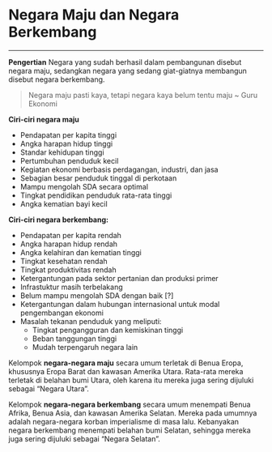 # Negara Maju dan Negara Berkembang
---
**Pengertian**
Negara yang sudah berhasil dalam pembangunan disebut negara maju, sedangkan negara yang sedang giat-giatnya membangun disebut negara berkembang.

> Negara maju pasti kaya, tetapi negara kaya belum tentu maju
~ Guru Ekonomi

**Ciri-ciri negara maju**
- Pendapatan per kapita tinggi
- Angka harapan hidup tinggi
- Standar kehidupan tinggi
- Pertumbuhan penduduk kecil
- Kegiatan ekonomi berbasis perdagangan, industri, dan jasa
- Sebagian besar penduduk tinggal di perkotaan
- Mampu mengolah SDA secara optimal
- Tingkat pendidikan penduduk rata-rata tinggi
- Angka kematian bayi kecil

**Ciri-ciri negara berkembang:**
- Pendapatan per kapita rendah
- Angka harapan hidup rendah
- Angka kelahiran dan kematian tinggi
- Tingkat kesehatan rendah
- Tingkat produktivitas rendah
- Ketergantungan pada sektor pertanian dan produksi primer
- Infrastuktur masih terbelakang
- Belum mampu mengolah SDA dengan baik [?]
- Ketergantungan dalam hubungan internasional untuk modal pengembangan ekonomi
- Masalah tekanan penduduk yang meliputi:
	- Tingkat pengangguran dan kemiskinan tinggi
	- Beban tanggungan tinggi
	- Mudah terpengaruh negara lain

Kelompok **negara-negara maju** secara umum terletak di Benua Eropa, khususnya Eropa Barat dan kawasan Amerika Utara. Rata-rata mereka terletak di belahan bumi Utara, oleh karena itu mereka juga sering dijuluki sebagai “Negara Utara”.

Kelompok **negara-negara berkembang** secara umum menempati Benua Afrika, Benua Asia, dan kawasan Amerika Selatan. Mereka pada umumnya adalah negara-negara korban imperialisme di masa lalu. Kebanyakan negara berkembang menempati belahan bumi Selatan, sehingga mereka juga sering dijuluki sebagai “Negara Selatan”.